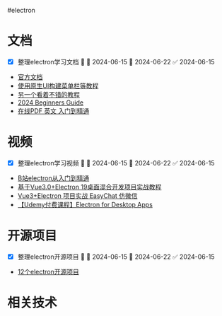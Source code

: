 #electron 

# 文档

- [x] 整理electron学习文档 🔺 🛫 2024-06-15 📅 2024-06-22 ✅ 2024-06-15

- [官方文档](https://www.electronjs.org/zh/docs/latest/tutorial/quick-start)
- [使用原生UI构建菜单栏等教程](https://dev.to/kiraaziz/electronjs-tutorial-1cb3#introduction-to-electronjs)
- [另一个看着不错的教程](https://www.tutorialspoint.com/electron/electron_system_dialogs.htm)
- [2024 Beginners Guide](https://www.ropstam.com/electron-js-development/)
- [在线PDF 英文 入门到精通](https://dl.ebooksworld.ir/motoman/Apress.Electron.From.Beginner.to.Pro.www.EBooksWorld.ir.pdf)

# 视频

- [x] 整理electron学习视频 🔺 🛫 2024-06-15 📅 2024-06-22 ✅ 2024-06-15

- [B站electron从入门到精通](https://www.bilibili.com/video/BV1xd4y1J7dB/?p=4&spm_id_from=333.1007.top_right_bar_window_history.content.click&vd_source=8d93ec62138c112af1ea8d6ccf035cb1)
- [基于Vue3.0+Electron 19桌面混合开发项目实战教程](https://www.bilibili.com/video/BV1FP4115739?p=33&spm_id_from=pageDriver&vd_source=8d93ec62138c112af1ea8d6ccf035cb1)
- [Vue3+Electron 项目实战 EasyChat 仿微信](https://www.bilibili.com/video/BV1qz421Y7zR/?spm_id_from=333.337.search-card.all.click&vd_source=8d93ec62138c112af1ea8d6ccf035cb1)
- [【Udemy付费课程】Electron for Desktop Apps](https://www.bilibili.com/video/BV1pY4y1i7Ac/?spm_id_from=333.337.search-card.all.click&vd_source=8d93ec62138c112af1ea8d6ccf035cb1)

# 开源项目

- [x] 整理electron开源项目 🔺 🛫 2024-06-15 📅 2024-06-22 ✅ 2024-06-15

- [12个electron开源项目](https://www.51cto.com/article/719528.html)

# 相关技术